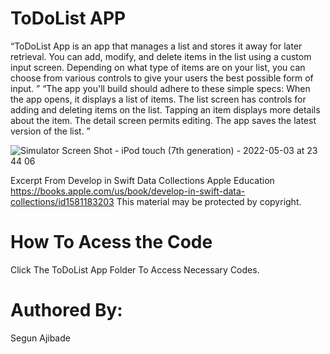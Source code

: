 # ToDoList APP
“ToDoList App is an app that manages a list and stores it away for later retrieval. You can add, modify, and delete items in the list using a custom input screen. Depending on what type of items are on your list, you can choose from various controls to give your users the best possible form of input.
”
“The app you'll build should adhere to these simple specs:
When the app opens, it displays a list of items.
The list screen has controls for adding and deleting items on the list.
Tapping an item displays more details about the item.
The detail screen permits editing.
The app saves the latest version of the list.
”

![Simulator Screen Shot - iPod touch (7th generation) - 2022-05-03 at 23 44 06](https://user-images.githubusercontent.com/65359479/166620501-4337d2fe-1547-4263-9756-b5b97ada50c2.png)

Excerpt From
Develop in Swift Data Collections
Apple Education
https://books.apple.com/us/book/develop-in-swift-data-collections/id1581183203
This material may be protected by copyright.

# How To Acess the Code 
Click The ToDoList App Folder To Access Necessary Codes.

# Authored By:
Segun Ajibade

